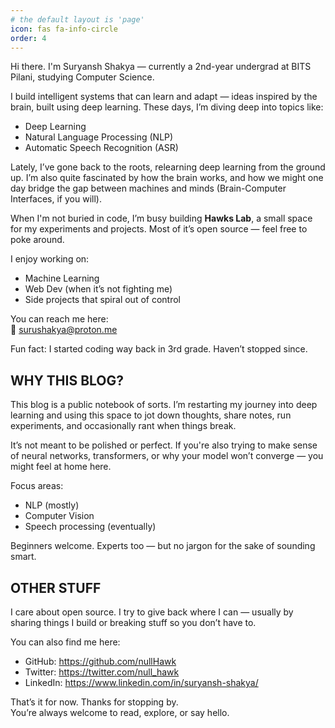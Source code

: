```yaml
---
# the default layout is 'page'
icon: fas fa-info-circle
order: 4
---
```


Hi there. I'm Suryansh Shakya — currently a 2nd-year undergrad at BITS Pilani, studying Computer Science.

I build intelligent systems that can learn and adapt — ideas inspired by the brain, built using deep learning. These days, I’m diving deep into topics like:

- Deep Learning
- Natural Language Processing (NLP)
- Automatic Speech Recognition (ASR)

Lately, I’ve gone back to the roots, relearning deep learning from the ground up. I’m also quite fascinated by how the brain works, and how we might one day bridge the gap between machines and minds (Brain-Computer Interfaces, if you will).

When I'm not buried in code, I’m busy building **Hawks Lab**, a small space for my experiments and projects. Most of it’s open source — feel free to poke around.

I enjoy working on:
- Machine Learning
- Web Dev (when it’s not fighting me)
- Side projects that spiral out of control

You can reach me here:  
📧 surushakya@proton.me

Fun fact: I started coding way back in 3rd grade. Haven’t stopped since.


WHY THIS BLOG?
--------------

This blog is a public notebook of sorts. I’m restarting my journey into deep learning and using this space to jot down thoughts, share notes, run experiments, and occasionally rant when things break.

It’s not meant to be polished or perfect. If you're also trying to make sense of neural networks, transformers, or why your model won’t converge — you might feel at home here.

Focus areas:
- NLP (mostly)
- Computer Vision
- Speech processing (eventually)

Beginners welcome. Experts too — but no jargon for the sake of sounding smart.


OTHER STUFF
-----------

I care about open source. I try to give back where I can — usually by sharing things I build or breaking stuff so you don’t have to.

You can also find me here:

- GitHub: https://github.com/nullHawk  
- Twitter: https://twitter.com/null_hawk  
- LinkedIn: https://www.linkedin.com/in/suryansh-shakya/

That’s it for now. Thanks for stopping by.  
You’re always welcome to read, explore, or say hello.
